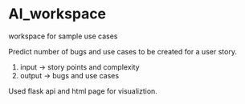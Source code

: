 # AI_workspace
workspace for sample use cases

Predict number of bugs and use cases to be created for a user story.
1. input -> story points and complexity
2. output -> bugs and use cases

Used flask api and html page for visualiztion.
